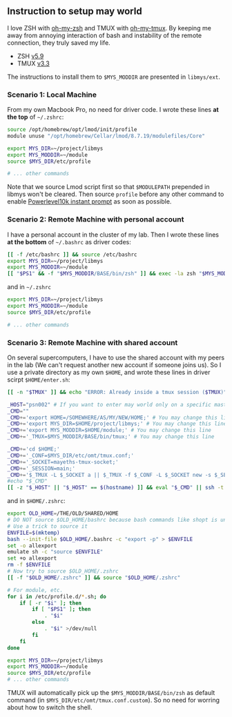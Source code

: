 ## Instruction to setup may world

I love ZSH with [oh-my-zsh](https://github.com/ohmyzsh/ohmyzsh) and TMUX with [oh-my-tmux](https://github.com/gpakosz/.tmux). By keeping me away from annoying interaction of bash and instability of the remote connection, they truly saved my life.
- ZSH [v5.9](https://sourceforge.net/projects/zsh/files/zsh/5.9/zsh-5.9.tar.xz/download)
- TMUX [v3.3](https://github.com/tmux/tmux/releases/tag/3.3a)

The instructions to install them to `$MYS_MODDIR` are presented in `libmys/ext`.

### Scenario 1: Local Machine
From my own Macbook Pro, no need for driver code. I wrote these lines **at the top** of `~/.zshrc`:
```bash
source /opt/homebrew/opt/lmod/init/profile
module unuse "/opt/homebrew/Cellar/lmod/8.7.19/modulefiles/Core"

export MYS_DIR=~/project/libmys
export MYS_MODDIR=~/module
source $MYS_DIR/etc/profile

# ... other commands
```

Note that we source Lmod script first so that `$MODULEPATH` prepended in libmys won't be cleared. Then source `profile` before any other command to enable [Powerlevel10k instant prompt](https://github.com/romkatv/powerlevel10k#instant-prompt) as soon as possible.

### Scenario 2: Remote Machine with personal account
I have a personal account in the cluster of my lab. Then I wrote these lines **at the bottom** of `~/.bashrc` as driver codes:
```bash
[[ -f /etc/bashrc ]] && source /etc/bashrc
export MYS_DIR=~/project/libmys
export MYS_MODDIR=~/module
[[ "$PS1" && -f "$MYS_MODDIR/BASE/bin/zsh" ]] && exec -la zsh "$MYS_MODDIR/BASE/bin/zsh"
```
and in `~/.zshrc`
```bash
export MYS_DIR=~/project/libmys
export MYS_MODDIR=~/module
source $MYS_DIR/etc/profile

# ... other commands
```

### Scenario 3: Remote Machine with shared account
On several supercomputers, I have to use the shared account with my peers in the lab (We can't request another new account if someone joins us). So I use a private directory as my own `$HOME`, and wrote these lines in driver scirpt `$HOME/enter.sh`:

```bash
[[ -n "$TMUX" ]] && echo "ERROR: Already inside a tmux session ($TMUX)" && exit 1

_HOST="psn002" # If you want to enter may world only on a specific master machine
_CMD=""
_CMD+='export HOME=/SOMEWHERE/AS/MY/NEW/HOME;' # You may change this line
_CMD+='export MYS_DIR=$HOME/project/libmys;' # You may change this line
_CMD+='export MYS_MODDIR=$HOME/module;' # You may change this line
_CMD+='_TMUX=$MYS_MODDIR/BASE/bin/tmux;' # You may change this line

_CMD+='cd $HOME;'
_CMD+='_CONF=$MYS_DIR/etc/omt/tmux.conf;'
_CMD+='_SOCKET=mayeths-tmux-socket;'
_CMD+='_SESSION=main;'
_CMD+='$_TMUX -L $_SOCKET a || $_TMUX -f $_CONF -L $_SOCKET new -s $_SESSION'
#echo "$_CMD"
[[ -z "$_HOST" || "$_HOST" == $(hostname) ]] && eval "$_CMD" || ssh -t "$_HOST" "eval '$_CMD'"
```

and in `$HOME/.zshrc`:

```bash
export OLD_HOME=/THE/OLD/SHARED/HOME
# DO NOT source $OLD_HOME/bashrc because bash commands like shopt is undefined in zsh
# Use a trick to source it
ENVFILE=$(mktemp)
bash --init-file $OLD_HOME/.bashrc -c "export -p" > $ENVFILE
set -o allexport
emulate sh -c "source $ENVFILE"
set +o allexport
rm -f $ENVFILE
# Now try to source $OLD_HOME/.zshrc
[[ -f "$OLD_HOME/.zshrc" ]] && source "$OLD_HOME/.zshrc"

# For module, etc.
for i in /etc/profile.d/*.sh; do
    if [ -r "$i" ]; then
        if [ "$PS1" ]; then
            . "$i"
        else
            . "$i" >/dev/null
        fi
    fi
done

export MYS_DIR=~/project/libmys
export MYS_MODDIR=~/module
source $MYS_DIR/etc/profile
# ... other commands
```

TMUX will automatically pick up the `$MYS_MODDIR/BASE/bin/zsh` as default command (in `$MYS_DIR/etc/omt/tmux.conf.custom`). So no need for worring about how to switch the shell.
